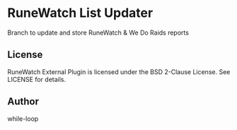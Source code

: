RuneWatch List Updater
=========

Branch to update and store RuneWatch & We Do Raids reports

License
-------
RuneWatch External Plugin is licensed under the BSD 2-Clause License. See LICENSE for details.

Author
------
while-loop
